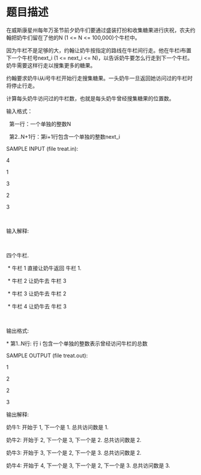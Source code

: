 # 题目描述


<p>
在威斯康星州每年万圣节前夕奶牛们要通过盛装打扮和收集糖果进行庆祝，农夫约翰把奶牛们留在了他的N (1 &lt;= N &lt;= 100,000)个牛栏中。
</p>
<p>
因为牛栏不是足够的大，约翰让奶牛按指定的路线在牛栏间行走。他在牛栏i布置下一个牛栏号next_i (1 &lt;= next_i &lt;= N)，以告诉奶牛要怎么行走到下一个牛栏。奶牛需要这样行走以搜集更多的糖果。
</p>
<p>
约翰要求奶牛i从i号牛栏开始行走搜集糖果。一头奶牛一旦返回她访问过的牛栏时将停止行走。
</p>
<p>
计算每头奶牛访问过的牛栏数，也就是每头奶牛曾经搜集糖果的位置数。
</p>
<p>
输入格式：
</p>
<p>
  第一行：一个单独的整数N
</p>
<p>
  第2..N+1行：第i+1行包含一个单独的整数next_i
</p>
<p>
SAMPLE INPUT (file treat.in):
</p>
<p>
4
</p>
<p>
1
</p>
<p>
3
</p>
<p>
2
</p>
<p>
3
</p>
<p>
<br/>
</p>
<p>
输入解释:
</p>
<p>
<br/>
</p>
<p>
四个牛栏.
</p>
<p>
 * 牛栏 1 直接让奶牛返回 牛栏 1.
</p>
<p>
 * 牛栏 2 让奶牛去 牛栏 3
</p>
<p>
 * 牛栏 3 让奶牛去 牛栏 2
</p>
<p>
 * 牛栏 4 让奶牛去 牛栏 3
</p>
<p>
<br/>
</p>
<p>
输出格式:
</p>
<p>
* 第1..N行: 行 i 包含一个单独的整数表示曾经访问牛栏的总数
</p>
<p>
SAMPLE OUTPUT (file treat.out):
</p>
<p>
1
</p>
<p>
2
</p>
<p>
2
</p>
<p>
3
</p>
<p>
输出解释:
</p>
<p>
奶牛1: 开始于 1, 下一个是 1. 总共访问数是 1.
</p>
<p>
奶牛2: 开始于 2, 下一个是 3, 下一个是 2. 总共访问数是 2.
</p>
<p>
奶牛3: 开始于 3, 下一个是 2, 下一个是 3. 总共访问数是 2.
</p>
<p>
奶牛4: 开始于 4, 下一个是 3, 下一个是 2, 下一个是 3. 总共访问数是 3.
</p>
